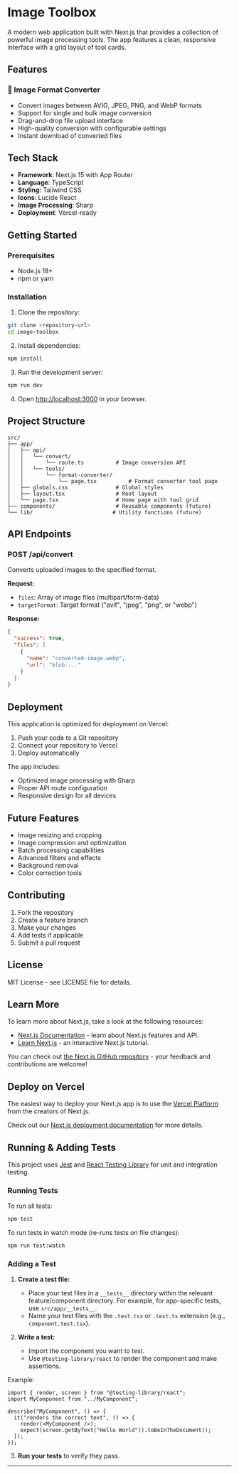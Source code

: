 # Image Toolbox

A modern web application built with Next.js that provides a collection of powerful image processing tools. The app features a clean, responsive interface with a grid layout of tool cards.

## Features

### 🎨 Image Format Converter
- Convert images between AVIG, JPEG, PNG, and WebP formats
- Support for single and bulk image conversion
- Drag-and-drop file upload interface
- High-quality conversion with configurable settings
- Instant download of converted files

## Tech Stack

- **Framework**: Next.js 15 with App Router
- **Language**: TypeScript
- **Styling**: Tailwind CSS
- **Icons**: Lucide React
- **Image Processing**: Sharp
- **Deployment**: Vercel-ready

## Getting Started

### Prerequisites

- Node.js 18+ 
- npm or yarn

### Installation

1. Clone the repository:
```bash
git clone <repository-url>
cd image-toolbox
```

2. Install dependencies:
```bash
npm install
```

3. Run the development server:
```bash
npm run dev
```

4. Open [http://localhost:3000](http://localhost:3000) in your browser.

## Project Structure

```
src/
├── app/
│   ├── api/
│   │   └── convert/
│   │       └── route.ts          # Image conversion API
│   │   └── tools/
│   │       └── format-converter/
│   │           └── page.tsx          # Format converter tool page
│   ├── globals.css               # Global styles
│   ├── layout.tsx                # Root layout
│   └── page.tsx                  # Home page with tool grid
├── components/                   # Reusable components (future)
└── lib/                         # Utility functions (future)
```

## API Endpoints

### POST /api/convert
Converts uploaded images to the specified format.

**Request:**
- `files`: Array of image files (multipart/form-data)
- `targetFormat`: Target format ("avif", "jpeg", "png", or "webp")

**Response:**
```json
{
  "success": true,
  "files": [
    {
      "name": "converted-image.webp",
      "url": "blob:..."
    }
  ]
}
```

## Deployment

This application is optimized for deployment on Vercel:

1. Push your code to a Git repository
2. Connect your repository to Vercel
3. Deploy automatically

The app includes:
- Optimized image processing with Sharp
- Proper API route configuration
- Responsive design for all devices

## Future Features

- Image resizing and cropping
- Image compression and optimization
- Batch processing capabilities
- Advanced filters and effects
- Background removal
- Color correction tools

## Contributing

1. Fork the repository
2. Create a feature branch
3. Make your changes
4. Add tests if applicable
5. Submit a pull request

## License

MIT License - see LICENSE file for details.

## Learn More

To learn more about Next.js, take a look at the following resources:

- [Next.js Documentation](https://nextjs.org/docs) - learn about Next.js
  features and API.
- [Learn Next.js](https://nextjs.org/learn) - an interactive Next.js tutorial.

You can check out
[the Next.js GitHub repository](https://github.com/vercel/next.js) - your
feedback and contributions are welcome!

## Deploy on Vercel

The easiest way to deploy your Next.js app is to use the
[Vercel Platform](https://vercel.com/new?utm_medium=default-template&filter=next.js&utm_source=create-next-app&utm_campaign=create-next-app-readme)
from the creators of Next.js.

Check out our
[Next.js deployment documentation](https://nextjs.org/docs/app/building-your-application/deploying)
for more details.

## Running & Adding Tests

This project uses [Jest](https://jestjs.io/) and
[React Testing Library](https://testing-library.com/docs/react-testing-library/intro/)
for unit and integration testing.

### Running Tests

To run all tests:

```bash
npm test
```

To run tests in watch mode (re-runs tests on file changes):

```bash
npm run test:watch
```

### Adding a Test

1. **Create a test file:**
   - Place your test files in a `__tests__` directory within the relevant
     feature/component directory. For example, for app-specific tests, use
     `src/app/__tests__`.
   - Name your test files with the `.test.tsx` or `.test.ts` extension (e.g.,
     `component.test.tsx`).

2. **Write a test:**
   - Import the component you want to test.
   - Use `@testing-library/react` to render the component and make assertions.

Example:

```tsx
import { render, screen } from "@testing-library/react";
import MyComponent from "../MyComponent";

describe("MyComponent", () => {
  it("renders the correct text", () => {
    render(<MyComponent />);
    expect(screen.getByText("Hello World")).toBeInTheDocument();
  });
});
```

3. **Run your tests** to verify they pass.

---
